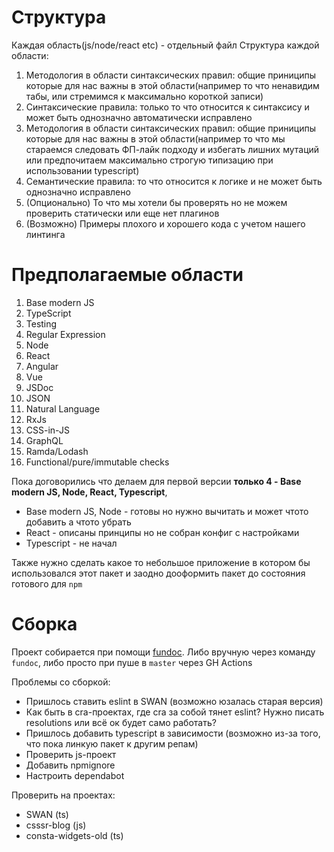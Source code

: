 
# Структура

Каждая область(js/node/react etc) - отдельный файл
Структура каждой области:
1. Методология в области синтаксических правил: общие приниципы которые для нас важны в этой области(например то что ненавидим табы, или стремимся к максимально короткой записи)
2. Синтаксические правила: только то что относится к синтаксису и может быть однозначно автоматически исправлено
3. Методология в области синтаксических правил: общие приниципы которые для нас важны в этой области(например то что мы стараемся следовать ФП-лайк подходу и избегать лишних мутаций или предпочитаем максимально строгую типизацию при использовании typescript)
4. Семантические правила: то что относится к логике и не может быть однозначно исправлено
5. (Опционально) То что мы хотели бы проверять но не можем проверить статически или еще нет плагинов
6. (Возможно) Примеры плохого и хорошего кода с учетом нашего линтинга

# Предполагаемые области
 1. Base modern JS
 1. TypeScript
 1. Testing
 1. Regular Expression
 1. Node
 1. React
 1. Angular
 1. Vue
 1. JSDoc
 1. JSON
 1. Natural Language
 1. RxJs
 1. CSS-in-JS
 1. GraphQL
 1. Ramda/Lodash
 1. Functional/pure/immutable checks

Пока договорились что делаем для первой версии **только 4 - Base modern JS, Node, React, Typescript**, 

 - Base modern JS, Node - готовы но нужно вычитать и может чтото добавить а чтото убрать
 - React - описаны принципы но не собран конфиг с настройками
 - Typescript - не начал

Также нужно сделать какое то небольшое приложение в котором бы использовался этот пакет и заодно дооформить пакет до состояния готового для `npm`

# Сборка

Проект собирается при помощи [fundoc](https://github.com/daynin/fundoc).
Либо вручную через команду `fundoc`, либо просто при пуше в `master` через GH Actions

Проблемы со сборкой:
* Пришлось ставить eslint в SWAN (возможно юзалась старая версия)
* Как быть в cra-проектах, где cra за собой тянет eslint? Нужно писать resolutions или всё ок будет само работать?
* Пришлось добавить typescript в зависимости (возможно из-за того, что пока линкую пакет к другим репам)
* Проверить js-проект
* Добавить npmignore
* Настроить dependabot

Проверить на проектах:
* SWAN (ts)
* csssr-blog (js)
* consta-widgets-old (ts)
